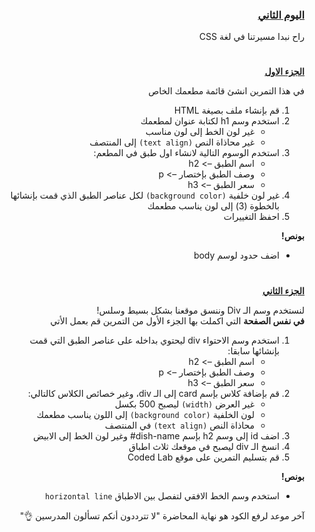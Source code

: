 <div dir=rtl>
<h3><a href="https://github.com/codedlabs/UC-web-cw-2">اليوم الثاني </a></h3></p>
<p dir="rtl">راح نبدا مسيرتنا في لغة CSS</p>
<h1></h1>
<p dir="rtl">
<strong><a href="https://docs.google.com/document/d/11QVBL7J35SeQ3HrlKFG2LgQIMVLAWsPwz0WK6kEmUhk/edit">الجزء الاول</a></strong></p>


في هذا التمرين انشئ قائمة مطعمك الخاص


1. قم بإنشاء ملف بصيغة HTML
2. استخدم وسم h1 لكتابة عنوان لمطعمك
    * غير لون الخط إلى لون مناسب
    * غير محاذاة النص `(text align)` إلى المنتصف
3. استخدم الوسوم التالية لانشاء اول طبق في المطعم:
    * اسم الطبق –> h2
    * وصف الطبق بإختصار –> p
    * سعر الطبق –> h3
4. غير لون خلفية `(background color)` لكل عناصر الطبق الذي قمت بإنشائها بالخطوة (3) إلى لون يناسب مطعمك
5. احفظ التغييرات
<p dir="rtl">
<strong>بونص!</strong></p>

* اضف حدود لوسم body 

  
<h1></h1>  
<p dir="rtl">
<strong><a href="https://docs.google.com/document/d/1zP_VcVfehg5ePOxFGd-I9YgvEpjd2MNCESVtPtiOx2I/edit">الجزء الثاني</a></strong></p>

لنستخدم وسم الـ Div وننسق موقعنا بشكل بسيط وسلس!\
**في نفس الصفحة** التي اكملت بها الجزء الأول من التمرين قم بعمل الأتي

1. استخدم وسم الاحتواء div ليحتوي بداخله على عناصر الطبق التي قمت بإنشائها سابقا:
    * اسم الطبق –> h2
    * وصف الطبق بإختصار –> p
    * سعر الطبق –> h3 
3. قم بإضافة كلاس بإسم card إلى الـ div، وغير خصائص الكلاس كالتالي:
    * غير العرض `(width)` ليصبح 500 بكسل
    * لون الخلفية `(background color)` إلى اللون يناسب مطعمك
    * محاذاة النص `(text align)` في المنتصف
4. اضف id إلى وسم h2 بإسم dish-name# وغير لون الخط إلى الابيض
5. انسخ الـ div ليصبح في موقعك ثلاث اطباق 
6. قم بتسليم التمرين على موقع Coded Lab

<strong>بونص!</strong></p>

* استخدم وسم الخط الافقي لتفصل بين الاطباق `horizontal line` 

آخر موعد لرفع الكود هو نهاية المحاضرة "لا تترددون أنكم تسألون المدرسين 👌"
  
</div>

